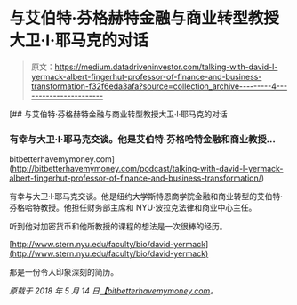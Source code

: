 # 与艾伯特·芬格赫特金融与商业转型教授大卫·l·耶马克的对话

> 原文：<https://medium.datadriveninvestor.com/talking-with-david-l-yermack-albert-fingerhut-professor-of-finance-and-business-transformation-f32f6eda3afa?source=collection_archive---------4----------------------->

[](http://bitbetterhavemymoney.com/podcast/talking-with-david-l-yermack-albert-fingerhut-professor-of-finance-and-business-transformation/) [## 与艾伯特·芬格赫特金融与商业转型教授大卫·l·耶马克的对话

### 有幸与大卫·l·耶马克交谈。他是艾伯特·芬格哈特金融和商业教授…

bitbetterhavemymoney.com](http://bitbetterhavemymoney.com/podcast/talking-with-david-l-yermack-albert-fingerhut-professor-of-finance-and-business-transformation/) 

有幸与大卫·l·耶马克交谈。他是纽约大学斯特恩商学院金融和商业转型的艾伯特·芬格哈特教授。他担任财务部主席和 NYU·波拉克法律和商业中心主任。

听到他对加密货币和他所教授的课程的想法是一次很棒的经历。

[http://www.stern.nyu.edu/faculty/bio/david-yermack](http://www.stern.nyu.edu/faculty/bio/david-yermack)

那是一份令人印象深刻的简历。

*原载于 2018 年 5 月 14 日*[*【bitbetterhavemymoney.com*](http://bitbetterhavemymoney.com/podcast/talking-with-david-l-yermack-albert-fingerhut-professor-of-finance-and-business-transformation/)*。*
